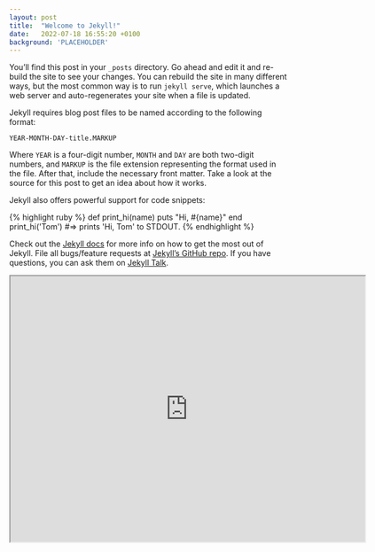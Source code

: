 ```yaml
---
layout: post
title:  "Welcome to Jekyll!"
date:   2022-07-18 16:55:20 +0100
background: 'PLACEHOLDER'
---
```

You’ll find this post in your `_posts` directory. Go ahead and edit it and re-build the site to see your changes. You can rebuild the site in many different ways, but the most common way is to run `jekyll serve`, which launches a web server and auto-regenerates your site when a file is updated.

Jekyll requires blog post files to be named according to the following format:

`YEAR-MONTH-DAY-title.MARKUP`

Where `YEAR` is a four-digit number, `MONTH` and `DAY` are both two-digit numbers, and `MARKUP` is the file extension representing the format used in the file. After that, include the necessary front matter. Take a look at the source for this post to get an idea about how it works.

Jekyll also offers powerful support for code snippets:

{% highlight ruby %}
def print_hi(name)
  puts "Hi, #{name}"
end
print_hi('Tom')
#=> prints 'Hi, Tom' to STDOUT.
{% endhighlight %}

Check out the [Jekyll docs][jekyll-docs] for more info on how to get the most out of Jekyll. File all bugs/feature requests at [Jekyll’s GitHub repo][jekyll-gh]. If you have questions, you can ask them on [Jekyll Talk][jekyll-talk].

[jekyll-docs]: https://jekyllrb.com/docs/home
[jekyll-gh]:   https://github.com/jekyll/jekyll
[jekyll-talk]: https://talk.jekyllrb.com/


<iframe src="https://www.google.com/maps/d/embed?mid=13lCW8zx-5QWSOBTpaURKttdfd1G5oUU&ll=53.76100288784956%2C-1.4239109857309202&z=6" width="640" height="480"></iframe>


<html>
  <div id="googleMap" style="width: 500px; height: 400px;"></div>
  <script src="../_data/untappd.json"></script>

  <script>
    function myMap() {
      var mydata = JSON.parse(untappd);
      console.log(mydata); 

      var locations = [
        ['Bondi Beach', -33.890542, 151.274856, 4],
        ['Coogee Beach', -33.923036, 151.259052, 5],
        ['Cronulla Beach', -34.028249, 151.157507, 3],
        ['Manly Beach', -33.80010128657071, 151.28747820854187, 2],
        ['Maroubra Beach', -33.950198, 151.259302, 1]
      ];

      var mapProp= {
            zoom: 10,
            center: new google.maps.LatLng(-33.92, 151.25),
            mapTypeId: google.maps.MapTypeId.ROADMAP
          };
  
      var map = new google.maps.Map(document.getElementById("googleMap"),mapProp);
  
      var infowindow = new google.maps.InfoWindow();
  
      var marker, i;
  
      for (i = 0; i < locations.length; i++) {
        marker = new google.maps.Marker({
          position: new google.maps.LatLng(locations[i][1], locations[i][2]),
          map: map
        });
  
      google.maps.event.addListener(marker, 'click', (function (marker, i) {
        return function () {
          infowindow.setContent(locations[i][0]);
          infowindow.open(map, marker);
        }
      })(marker, i));
    }
  }
  </script>

  <script src="https://maps.googleapis.com/maps/api/js?key=AIzaSyDWEYdTqtEEZSQQygAtWpTEUqchtkHpLNo&callback=myMap"></script>
</html>
